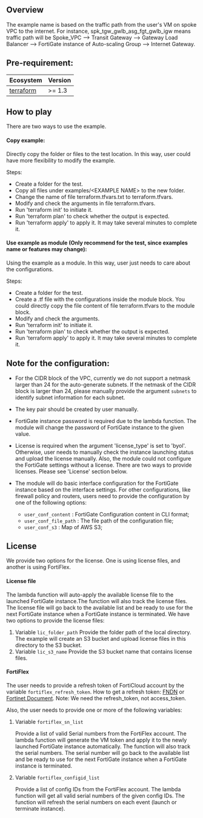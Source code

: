 ## Overview

The example name is based on the traffic path from the user's VM on spoke VPC to the internet. For instance, spk_tgw_gwlb_asg_fgt_gwlb_igw means traffic path will be Spoke_VPC --> Transit Gateway --> Gateway Load Balancer --> FortiGate instance of Auto-scaling Group --> Internet Gateway.

## Pre-requirement:

| Ecosystem | Version |
|-----------|---------|
| [terraform](https://www.terraform.io) | >= 1.3 |

## How to play
There are two ways to use the example.
#### Copy example:

Directly copy the folder or files to the test location. In this way, user could have more flexibility to modify the example.

Steps:

* Create a folder for the test. 
* Copy all files under examples/&lt;EXAMPLE NAME&gt; to the new folder.
* Change the name of file terraform.tfvars.txt to terraform.tfvars. 
* Modify and check the arguments in file terraform.tfvars.
* Run 'terraform init' to initiate it.
* Run 'terraform plan' to check whether the output is expected.
* Run 'terraform apply' to apply it. It may take several minutes to complete it.

#### Use example as module (Only recommend for the test, since examples name or features may change):

Using the example as a module. In this way, user just needs to care about the configurations.

Steps:

* Create a folder for the test.
* Create a .tf file with the configurations inside the module block. You could directly copy the file content of file terraform.tfvars to the module block.
* Modify and check the arguments.
* Run 'terraform init' to initiate it.
* Run 'terraform plan' to check whether the output is expected.
* Run 'terraform apply' to apply it. It may take several minutes to complete it.

## Note for the configuration:

* For the CIDR block of the VPC, currently we do not support a netmask larger than 24 for the auto-generate subnets. If the netmask of the CIDR block is larger than 24, please manually provide the argument `subnets` to identify subnet information for each subnet. 
* The key pair should be created by user manually.
* FortiGate instance password is required due to the lambda function. The module will change the password of FortiGate instance to the given value.
* License is required when the argument 'license_type' is set to 'byol'. Otherwise, user needs to manually check the instance launching status and upload the license manually. Also, the module could not configure the FortiGate settings without a license. There are two ways to provide licenses. Please see 'License' section below.
* The module will do basic interface configuration for the FortiGate instance based on the interface settings. For other configurations, like firewall policy and routers, users need to provide the configuration by one of the following options:

    * `user_conf_content` : FortiGate Configuration content in CLI format;
    * `user_conf_file_path` : The file path of the configuration file;
    * `user_conf_s3` : Map of AWS S3;

## License

We provide two options for the license. One is using license files, and another is using FortiFlex.

#### License file

The lambda function will auto-apply the available license file to the launched FortiGate instance.The function will also track the license files. The license file will go back to the available list and be ready to use for the next FortiGate instance when a FortiGate instance is terminated. We have two options to provide the license files:
1. Variable `lic_folder_path`
Provide the folder path of the local directory. The example will create an S3 bucket and upload license files in this directory to the S3 bucket. 
2. Variable `lic_s3_name`
Provide the S3 bucket name that contains license files.

#### FortiFlex
    
The user needs to provide a refresh token of FortiCloud account by the variable `fortiflex_refresh_token`. How to get a refresh token: [FNDN](https://fndn.fortinet.net/index.php?/fortiapi/954-fortiflex/956/) or [Fortinet Document](https://docs.fortinet.com/document/fortiauthenticator/latest/rest-api-solution-guide/498666/oauth-server-token-oauth-token). Note: We need the refresh_token, not access_token.

Also, the user needs to provide one or more of the following variables:
1. Variable `fortiflex_sn_list`

    Provide a list of valid Serial numbers from the FortiFlex account. The lambda function will generate the VM token and apply it to the newly launched FortiGate instance automatically. The function will also track the serial numbers. The serial number will go back to the available list and be ready to use for the next FortiGate instance when a FortiGate instance is terminated.  

2. Variable `fortiflex_configid_list`

    Provide a list of config IDs from the FortiFlex account. The lambda function will get all valid serial numbers of the given config IDs. The function will refresh the serial numbers on each event (launch or terminate instance).